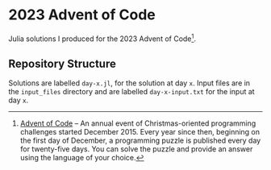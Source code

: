 # 2023 Advent of Code
Julia solutions I produced for the 2023 Advent of Code[^aoc]. 

## Repository Structure
Solutions are labelled `day-x.jl`, for the solution at day `x`. Input files are in the `input_files` directory and are labelled `day-x-input.txt` for the input at day `x`. 

[^aoc]:
    [Advent of Code][aoc] – An annual event of Christmas-oriented programming challenges started December 2015.
    Every year since then, beginning on the first day of December, a programming puzzle is published every day for twenty-five days.
    You can solve the puzzle and provide an answer using the language of your choice.

[aoc]: https://adventofcode.com